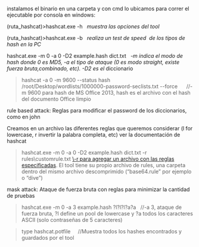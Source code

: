 instalamos el binario en una carpeta y con cmd lo ubicamos para correr el ejecutable por consola en windows:

(ruta_hashcat)>hashcat.exe -h   *muestra las opciones del tool*

(ruta_hashcat)>hashcat.exe -b   *realiza un test de speed  de los tipos de hash en la PC*

hashcat.exe -m 0 -a 0 -D2 example.hash dict.txt   *-m indica el modo de hash donde 0 es MD5, -a el tipo de ataque (0 es modo straight, existe fuerza bruta,combinado, etc). -D2 es el* diccionario

>hashcat -a 0 -m 9600 --status hash /root/Desktop/wordlists/1000000-password-seclists.txt --force      //-m 9600 para hash de MS Office 2013, hash es el archivo con el hash del documento Office limpio

rule based attack: Reglas para modificar el password de los diccionarios, como en john

Creamos en un archivo las diferentes reglas que queremos considerar (l for lowercase, r invertir la palabra completa, etc) ver la documentación de hashcat

>hashcat.exe -m 0 -a 0 -D2 example.hash dict.txt -r rules\customrule.txt [\\-r para agregar un archivo con las reglas especificadas](file://-r%20para%20agregar%20un%20archivo%20con%20las%20reglas%20especificadas). El tool tiene su propio archivo de rules, una carpeta dentro del mismo archivo descomprimido (“base64.rule” por ejemplo o “dive”)

mask attack: Ataque de fuerza bruta con reglas para minimizar la cantidad de pruebas

>hashcat.exe -m 0 -a 3 example.hash ?l?l?l?a?a   //-a 3, ataque de fuerza bruta, ?l define un pool de lowercase y ?a todos los caracteres ASCII (solo contraseñas de 5 caracteres)

>type hashcat.potfile     //Muestra todos los hashes encontrados y guardados por el tool